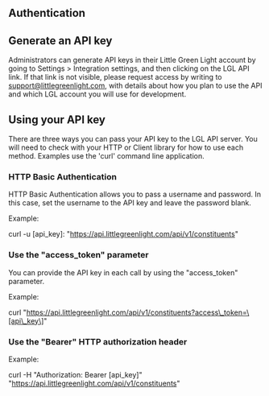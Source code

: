 Authentication
--------------

Generate an API key
-------------------

Administrators can generate API keys in their Little Green Light account by going to Settings > Integration settings, and then clicking on the LGL API link. If that link is not visible, please request access by writing to support@littlegreenlight.com, with details about how you plan to use the API and which LGL account you will use for development.

Using your API key
------------------

There are three ways you can pass your API key to the LGL API server. You will need to check with your HTTP or Client library for how to use each method. Examples use the 'curl' command line application.

### HTTP Basic Authentication

HTTP Basic Authentication allows you to pass a username and password. In this case, set the username to the API key and leave the password blank.

Example:

curl -u \[api\_key\]: "https://api.littlegreenlight.com/api/v1/constituents"

### Use the "access\_token" parameter

You can provide the API key in each call by using the "access\_token" parameter.

Example:

curl "https://api.littlegreenlight.com/api/v1/constituents?access\_token=\[api\_key\]"

### Use the "Bearer" HTTP authorization header

Example:

curl -H "Authorization: Bearer \[api\_key\]" "https://api.littlegreenlight.com/api/v1/constituents"

